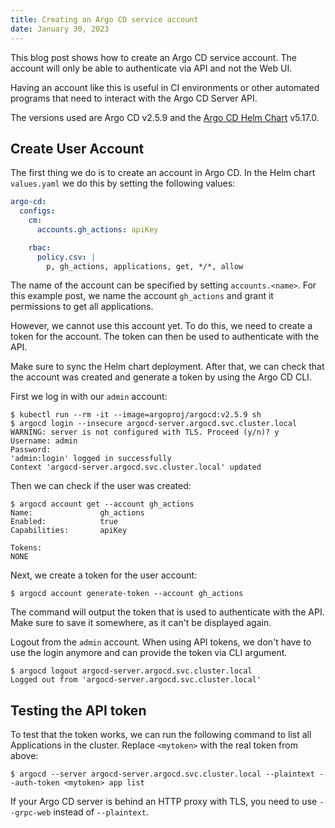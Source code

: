 ```yaml
---
title: Creating an Argo CD service account
date: January 30, 2023
---
```

This blog post shows how to create an Argo CD service account. The account will only be able to authenticate via API and not the Web UI. 

Having an account like this is useful in CI environments or other automated programs that need to interact with the Argo CD Server API.

The versions used are Argo CD v2.5.9 and the [Argo CD Helm Chart](https://github.com/argoproj/argo-helm/tree/main/charts/argo-cd) v5.17.0.

## Create User Account

The first thing we do is to create an account in Argo CD. In the Helm chart `values.yaml` we do this by setting the following values:

```yaml
argo-cd:
  configs:
    cm:
      accounts.gh_actions: apiKey

    rbac:
      policy.csv: |
        p, gh_actions, applications, get, */*, allow
```

The name of the account can be specified by setting `accounts.<name>`. For this example post, we name the account `gh_actions` and grant it permissions to get all applications.

However, we cannot use this account yet. To do this, we need to create a token for the account. The token can then be used to authenticate with the API.

Make sure to sync the Helm chart deployment. After that, we can check that the account was created and generate a token by using the Argo CD CLI.

First we log in with our `admin` account:

```shell
$ kubectl run --rm -it --image=argoproj/argocd:v2.5.9 sh
$ argocd login --insecure argocd-server.argocd.svc.cluster.local
WARNING: server is not configured with TLS. Proceed (y/n)? y
Username: admin
Password: 
'admin:login' logged in successfully
Context 'argocd-server.argocd.svc.cluster.local' updated
```

Then we can check if the user was created:

```shell
$ argocd account get --account gh_actions
Name:               gh_actions
Enabled:            true
Capabilities:       apiKey

Tokens:
NONE
```

Next, we create a token for the user account:

```shell
$ argocd account generate-token --account gh_actions
```

The command will output the token that is used to authenticate with the API. Make sure to save it somewhere, as it can't be displayed again.

Logout from the `admin` account. When using API tokens, we don't have to use the login anymore and can provide the token via CLI argument.

```shell
$ argocd logout argocd-server.argocd.svc.cluster.local
Logged out from 'argocd-server.argocd.svc.cluster.local'
```

## Testing the API token

To test that the token works, we can run the following command to list all Applications in the cluster. Replace `<mytoken>` with the real token from above:

```shell
$ argocd --server argocd-server.argocd.svc.cluster.local --plaintext --auth-token <mytoken> app list
```

If your Argo CD server is behind an HTTP proxy with TLS, you need to use `--grpc-web` instead of `--plaintext`.
